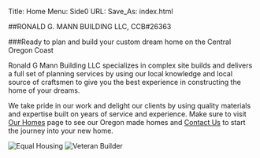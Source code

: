Title: Home
Menu: Side0
URL:
Save_As: index.html



##RONALD G. MANN BUILDING LLC,   CCB#26363

###Ready to plan and build your custom dream home on the Central Oregon Coast

Ronald G Mann Building LLC specializes in complex site builds and delivers a full set of planning services by using our local knowledge and local source of craftsmen to give you the best experience in constructing the home of your dreams.

We take pride in our work and delight our clients by using quality materials and expertise built on years of service and experience.
Make sure to visit [Our Homes]({filename}OurHomes.md) page to see our Oregon made homes and [Contact Us]({filename}ContactUs.md) to start the journey into your new home.





![Equal Housing]({static}/images/MNEqualhousinglender.png) ![Veteran Builder]({static}/images/MNva-builder.jpg)
